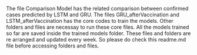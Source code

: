 The file Comparison Model has the related comparison between confirmed cases predicted by LSTM and GRU. The files GRU_afterVaccination and LSTM_afterVaccination has the core codes to train the models. Other folders and files are necessay to run these core files. All the models trained so far are saved inside the trained models folder. These files and folders are re arranged and updated every week. So please do check this readme.md file before accessing folders and files.
